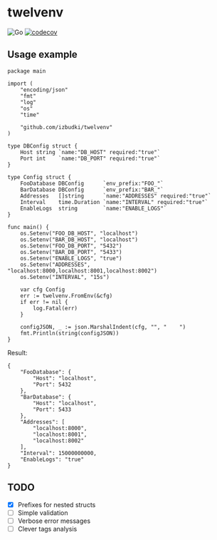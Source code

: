 # twelvenv

![Go](https://github.com/izbudki/twelvenv/workflows/Go/badge.svg?branch=master)
[![codecov](https://codecov.io/gh/izbudki/twelvenv/branch/master/graph/badge.svg)](https://codecov.io/gh/izbudki/twelvenv)

## Usage example

```
package main

import (
	"encoding/json"
	"fmt"
	"log"
	"os"
	"time"

	"github.com/izbudki/twelvenv"
)

type DBConfig struct {
	Host string `name:"DB_HOST" required:"true"`
	Port int    `name:"DB_PORT" required:"true"`
}

type Config struct {
	FooDatabase DBConfig      `env_prefix:"FOO_"`
	BarDatabase DBConfig      `env_prefix:"BAR_"`
	Addresses   []string      `name:"ADDRESSES" required:"true"`
	Interval    time.Duration `name:"INTERVAL" required:"true"`
	EnableLogs  string        `name:"ENABLE_LOGS"`
}

func main() {
	os.Setenv("FOO_DB_HOST", "localhost")
	os.Setenv("BAR_DB_HOST", "localhost")
	os.Setenv("FOO_DB_PORT", "5432")
	os.Setenv("BAR_DB_PORT", "5433")
	os.Setenv("ENABLE_LOGS", "true")
	os.Setenv("ADDRESSES", "localhost:8000,localhost:8001,localhost:8002")
	os.Setenv("INTERVAL", "15s")

	var cfg Config
	err := twelvenv.FromEnv(&cfg)
	if err != nil {
		log.Fatal(err)
	}

	configJSON, _ := json.MarshalIndent(cfg, "", "    ")
	fmt.Println(string(configJSON))
}
```

Result:
```
{
    "FooDatabase": {
        "Host": "localhost",
        "Port": 5432
    },
    "BarDatabase": {
        "Host": "localhost",
        "Port": 5433
    },
    "Addresses": [
        "localhost:8000",
        "localhost:8001",
        "localhost:8002"
    ],
    "Interval": 15000000000,
    "EnableLogs": "true"
}
```

## TODO

- [x] Prefixes for nested structs
- [ ] Simple validation
- [ ] Verbose error messages
- [ ] Clever tags analysis
